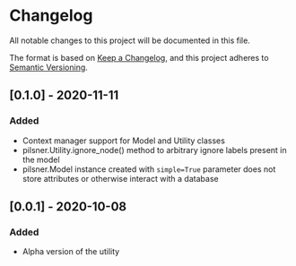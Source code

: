 # Changelog

All notable changes to this project will be documented in this file.

The format is based on [Keep a Changelog](https://keepachangelog.com/en/1.1.0/),
and this project adheres to [Semantic Versioning](https://semver.org/spec/v2.0.0.html).

## [0.1.0] - 2020-11-11

### Added

- Context manager support for Model and Utility classes
- pilsner.Utility.ignore_node() method to arbitrary ignore labels present in the model
- pilsner.Model instance created with `simple=True` parameter does not store attributes or otherwise interact with a database

## [0.0.1] - 2020-10-08

### Added

- Alpha version of the utility
